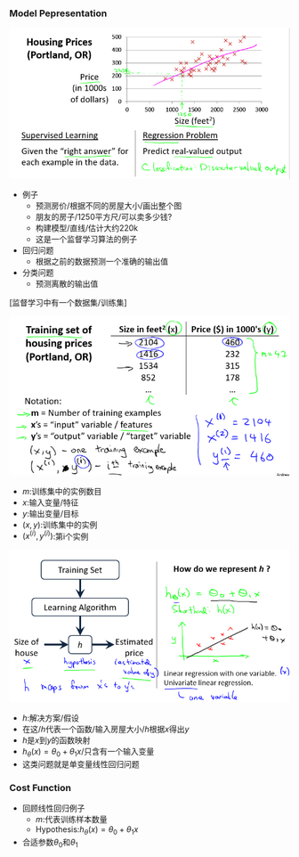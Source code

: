 ### Model Pepresentation

<img src="1.png"  />

- 例子
  - 预测房价/根据不同的房屋大小/画出整个图
  - 朋友的房子/1250平方尺/可以卖多少钱?
  - 构建模型/直线/估计大约220k
  - 这是一个监督学习算法的例子
- 回归问题
  - 根据之前的数据预测一个准确的输出值
- 分类问题
  - 预测离散的输出值

[监督学习中有一个数据集/训练集]

<img src="2.png"  />

- $m$:训练集中的实例数目
- $x$:输入变量/特征
- $y$:输出变量/目标
- $\left( x,y \right)$:训练集中的实例
- $\left( {x}^{(i)},{y}^{(i)}\right)$:第i个实例

![](3.png)

- $h$:解决方案/假设
- 在这/$h$代表一个函数/输入房屋大小/$h$根据$x$得出$y$
- $h$是$x$到$y$的函数映射
- $h_\theta \left(x\right)=\theta_{0}+\theta_{1}x$/只含有一个输入变量
- 这类问题就是单变量线性回归问题



### Cost Function

- 回顾线性回归例子
  - $m$:代表训练样本数量
  - Hypothesis:$h_\theta \left(x\right)=\theta_{0}+\theta_{1}x$
- 合适参数$\theta_0$和$\theta_1$

